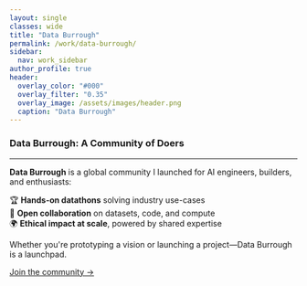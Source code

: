 ```yaml
---
layout: single
classes: wide
title: "Data Burrough"
permalink: /work/data-burrough/
sidebar:
  nav: work_sidebar
author_profile: true
header:
  overlay_color: "#000"
  overlay_filter: "0.35"
  overlay_image: /assets/images/header.png
  caption: "Data Burrough"
---
```


### Data Burrough: A Community of Doers
---

**Data Burrough** is a global community I launched for AI engineers, builders, and enthusiasts:

🏆 **Hands-on datathons** solving industry use-cases  
🤝 **Open collaboration** on datasets, code, and compute  
🌍 **Ethical impact at scale**, powered by shared expertise  

Whether you're prototyping a vision or launching a project—Data Burrough is a launchpad.

[Join the community →](https://nas.io/ostrich-ai)
